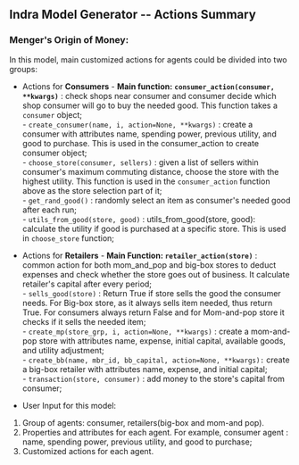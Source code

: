 Indra Model Generator -- Actions Summary
---------------------------

### Menger's Origin of Money:

In this model, main customized actions for agents could be divided into two groups: 
- Actions for **Consumers** 
		- **Main function:** **`consumer_action(consumer, **kwargs)`** : check shops near consumer and consumer decide which shop consumer will go to buy the needed good. This function takes a `consumer` object;  
		- `create_consumer(name, i, action=None, **kwargs)` : create a consumer with attributes name, spending power, previous utility, and good to purchase. This is used in the consumer_action to create consumer object;  
		- `choose_store(consumer, sellers)` :  given a list of sellers within consumer's maximum commuting distance, choose the store with the highest utility. This function is used in the `consumer_action` function above as the store selection part of it;  
		- `get_rand_good()` : randomly select an item as consumer's needed good after each run;  
		- `utils_from_good(store, good)` : utils_from_good(store, good): calculate the utility if good is purchased at a specific store. This is used in `choose_store` function;  
- Actions for **Retailers**
		- **Main Function: `retailer_action(store)`** : common action for both mom_and_pop and big-box stores to deduct expenses and check whether the store goes out of business. It calculate retailer's capital after every period;   
		-  `sells_good(store)` : Return True if store sells the good the consumer needs. For Big-box store, as it always sells item needed, thus return True. For consumers always return False and for Mom-and-pop store it checks if it sells the needed item;  
		- `create_mp(store_grp, i, action=None, **kwargs)` :  create a mom-and-pop store with attributes name, expense, initial capital, available goods, and utility adjustment;  
		- `create_bb(name, mbr_id, bb_capital, action=None, **kwargs):` create a big-box retailer with attributes name, expense, and initial capital;  
		-  `transaction(store, consumer)` : add money to the store's capital from consumer;  
  
- User Input for this model:   
1. Group of agents: consumer, retailers(big-box and mom-and pop). 
2. Properties and attributes for each agent. For example, consumer agent : name, spending power, previous utility, and good to purchase;  
3. Customized actions for each agent.   


  
